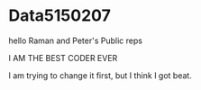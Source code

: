 # Data5150207
hello
Raman and Peter's Public reps

I AM THE BEST CODER EVER


I am trying to change it first, but I think I got beat.
